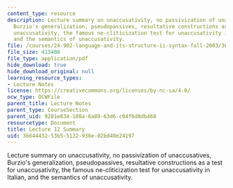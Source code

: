 ```yaml
---
content_type: resource
description: Lecture summary on unaccusativity, no passivization of unaccusatives,
  Burzio's generalization, pseudopassives, resultative constructions as a test for
  unaccusativity, the famous ne-cliticization test for unaccusativity in Italian,
  and the semantics of unaccusativity.
file: /courses/24-902-language-and-its-structure-ii-syntax-fall-2003/3664443253b55132936e02bd40e24197_ln12_13.pdf
file_size: 413408
file_type: application/pdf
hide_download: true
hide_download_original: null
learning_resource_types:
- Lecture Notes
license: https://creativecommons.org/licenses/by-nc-sa/4.0/
ocw_type: OCWFile
parent_title: Lecture Notes
parent_type: CourseSection
parent_uid: 9281e834-108a-6a89-63d6-c04f6d8db468
resourcetype: Document
title: Lecture 12 Summary
uid: 36644432-53b5-5132-936e-02bd40e24197
---
```

Lecture summary on unaccusativity, no passivization of unaccusatives, Burzio's generalization, pseudopassives, resultative constructions as a test for unaccusativity, the famous ne-cliticization test for unaccusativity in Italian, and the semantics of unaccusativity.